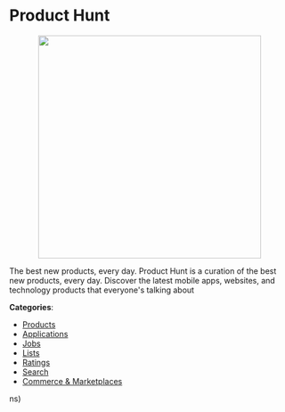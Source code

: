# Product Hunt
<p align="center">
    <img width="400" src="https://raw.githubusercontent.com/apis-list/apis-list/apis/product-hunt/logo_256x256.png" />
</p>

The best new products, every day. Product Hunt is a curation of the best new products, every day. Discover the latest mobile apps, websites, and technology products that everyone's talking about



**Categories**:
- [Products](https://github.com/apis-list/apis-list#products)
- [Applications](https://github.com/apis-list/apis-list#applications)
- [Jobs](https://github.com/apis-list/apis-list#jobs)
- [Lists](https://github.com/apis-list/apis-list#lists)
- [Ratings](https://github.com/apis-list/apis-list#ratings)
- [Search](https://github.com/apis-list/apis-list#search)
- [Commerce & Marketplaces](https://github.com/apis-list/apis-list#commerce-and-marketplaces)



ns)



